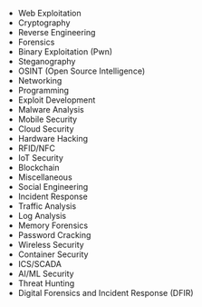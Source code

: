 - Web Exploitation
- Cryptography
- Reverse Engineering
- Forensics
- Binary Exploitation (Pwn)
- Steganography
- OSINT (Open Source Intelligence)
- Networking
- Programming
- Exploit Development
- Malware Analysis
- Mobile Security
- Cloud Security
- Hardware Hacking
- RFID/NFC
- IoT Security
- Blockchain
- Miscellaneous
- Social Engineering
- Incident Response
- Traffic Analysis
- Log Analysis
- Memory Forensics
- Password Cracking
- Wireless Security
- Container Security
- ICS/SCADA
- AI/ML Security
- Threat Hunting
- Digital Forensics and Incident Response (DFIR)